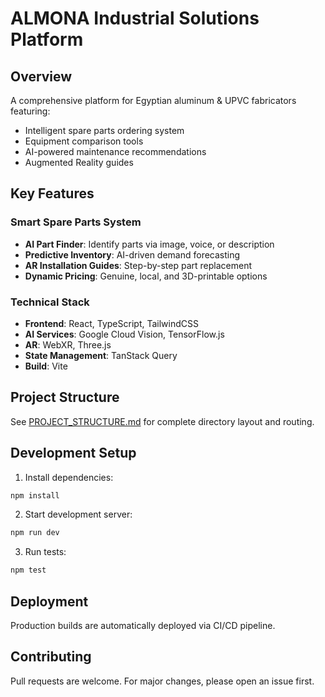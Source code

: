 # ALMONA Industrial Solutions Platform

## Overview
A comprehensive platform for Egyptian aluminum & UPVC fabricators featuring:
- Intelligent spare parts ordering system
- Equipment comparison tools
- AI-powered maintenance recommendations
- Augmented Reality guides

## Key Features

### Smart Spare Parts System
- **AI Part Finder**: Identify parts via image, voice, or description
- **Predictive Inventory**: AI-driven demand forecasting
- **AR Installation Guides**: Step-by-step part replacement
- **Dynamic Pricing**: Genuine, local, and 3D-printable options

### Technical Stack
- **Frontend**: React, TypeScript, TailwindCSS
- **AI Services**: Google Cloud Vision, TensorFlow.js
- **AR**: WebXR, Three.js
- **State Management**: TanStack Query
- **Build**: Vite

## Project Structure
See [PROJECT_STRUCTURE.md](PROJECT_STRUCTURE.md) for complete directory layout and routing.

## Development Setup

1. Install dependencies:
```bash
npm install
```

2. Start development server:
```bash
npm run dev
```

3. Run tests:
```bash
npm test
```

## Deployment
Production builds are automatically deployed via CI/CD pipeline.

## Contributing
Pull requests are welcome. For major changes, please open an issue first.
